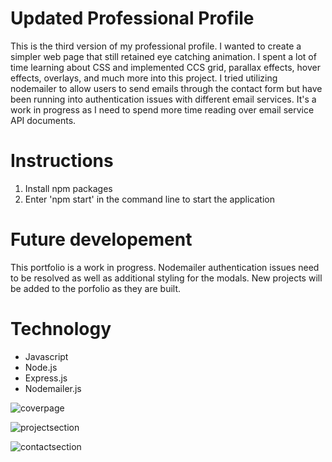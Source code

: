 # Updated Professional Profile #

This is the third version of my professional profile. I wanted to create a simpler web page that still retained eye catching animation. I spent a lot of time learning about CSS and implemented CCS grid, parallax effects, hover effects, overlays, and much more into this project. I tried utilizing nodemailer to allow users to send emails through the contact form but have been running into authentication issues with different email services. It's a work in progress as I need to spend more time reading over email service API documents. 

# Instructions #

1. Install npm packages
2. Enter 'npm start' in the command line to start the application

# Future developement #
This portfolio is a work in progress. Nodemailer authentication issues need to be resolved as well as additional styling for the modals. New projects will be added to the porfolio as they are built.

# Technology #

* Javascript
* Node.js
* Express.js
* Nodemailer.js

![coverpage](https://user-images.githubusercontent.com/91095934/157207704-6f79e3f4-7997-4b35-8d92-d691425981e6.PNG)

![projectsection](https://user-images.githubusercontent.com/91095934/157207736-97f604a2-f806-4aed-8b67-ad139a64a5cc.PNG)

![contactsection](https://user-images.githubusercontent.com/91095934/157207762-390b9855-08f9-4ec1-bfdd-fb77ebd7002e.PNG)

